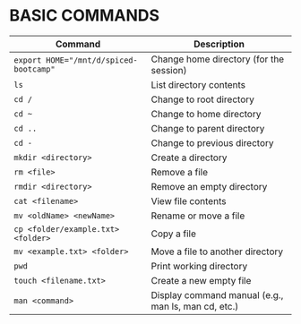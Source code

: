 # BASIC COMMANDS

| Command                                | Description                                         |
| -------------------------------------- | --------------------------------------------------- |
| `export HOME="/mnt/d/spiced-bootcamp"` | Change home directory (for the session)             |
| `ls`                                   | List directory contents                             |
| `cd /`                                 | Change to root directory                            |
| `cd ~`                                 | Change to home directory                            |
| `cd ..`                                | Change to parent directory                          |
| `cd -`                                 | Change to previous directory                        |
| `mkdir <directory>`                    | Create a directory                                  |
| `rm <file>`                            | Remove a file                                       |
| `rmdir <directory>`                    | Remove an empty directory                           |
| `cat <filename>`                       | View file contents                                  |
| `mv <oldName> <newName>`               | Rename or move a file                               |
| `cp <folder/example.txt> <folder>`     | Copy a file                                         |
| `mv <example.txt> <folder>`            | Move a file to another directory                    |
| `pwd`                                  | Print working directory                             |
| `touch <filename.txt>`                 | Create a new empty file                             |
| `man <command>`                        | Display command manual (e.g., man ls, man cd, etc.) |

